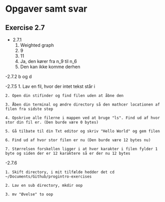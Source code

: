 # Opgaver samt svar

## Exercise 2.7
- 2.7.1
	1. Weighted graph
	2. 9
	3. 11
	4. Ja, den kører fra n_9 til n_6
	5. Den kan ikke komme derhen

-2.7.2
	b og d

-2.7.5
	1. Lav en fil, hvor der intet tekst står i
 
	2. Open din stifinder og find filen uden at åbne den

	3. Åben din terminal og ændre directory så den mathcer locationen af filen fra sidste step

	4. Opskrive alle filerne i mappen ved at bruge "ls". Find ud af hvor stor din fil er. (Den burde være 0 bytes)

	5. Gå tilbate til din Txt editor og skriv "Hello World" og gem filen

	6. Find ud af hvor stor filen er nu (Den burde være 12 bytes nu)

	7. Størrelsen forskellen ligger i at hver karakter i filen fylder 1 byte og siden der er 12 karaktere så er der nu 12 bytes

-2.7.6

	1. Skift directory, i mit tilfælde hedder det cd ~/Documents/Github/progintro-exercises

	2. Lav en sub directory, mkdir oop

	3. mv "Øvelse" to oop


